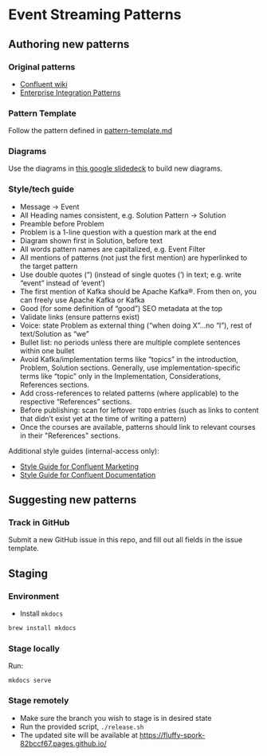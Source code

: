# Event Streaming Patterns

## Authoring new patterns

### Original patterns
- [Confluent wiki](https://confluentinc.atlassian.net/wiki/spaces/PM/pages/940376652/Event+Streaming+Patterns+POC)
- [Enterprise Integration Patterns](https://www.enterpriseintegrationpatterns.com)

### Pattern Template
Follow the pattern defined in [pattern-template.md](pattern-template.md)

### Diagrams
Use the diagrams in [this google slidedeck](https://docs.google.com/presentation/d/1Zf256Z6fBvre3uclIbmxXsDpnTIxiBX66b13pHbGIYc/edit?usp=sharing) to build new diagrams.

### Style/tech guide

- Message → Event
- All Heading names consistent, e.g. Solution Pattern → Solution
- Preamble before Problem
- Problem is a 1-line question with a question mark at the end
- Diagram shown first in Solution, before text
- All words pattern names are capitalized, e.g. Event Filter
- All mentions of patterns (not just the first mention) are hyperlinked to the target pattern 
- Use double quotes (“) (instead of single quotes (‘) in text; e.g. write “event” instead of ‘event’)
- The first mention of Kafka should be Apache Kafka®. From then on, you can freely use Apache Kafka or Kafka
- Good (for some definition of “good”) SEO metadata at the top
- Validate links (ensure patterns exist)
- Voice: state Problem as external thing (“when doing X”...no “I”), rest of text/Solution as “we”
- Bullet list: no periods unless there are multiple complete sentences within one bullet
- Avoid Kafka/implementation terms like “topics” in the introduction, Problem, Solution sections. Generally, use implementation-specific terms like “topic” only in the Implementation, Considerations, References sections.
- Add cross-references to related patterns (where applicable) to the respective “References” sections.
- Before publishing: scan for leftover `TODO` entries (such as links to content that didn’t exist yet at the time of writing a pattern)
- Once the courses are available, patterns should link to relevant courses in their "References" sections.

Additional style guides (internal-access only):

- [Style Guide for Confluent Marketing](https://confluentinc.atlassian.net/wiki/spaces/GM/pages/707101991/Style+Guide+for+Confluent+Marketing)
- [Style Guide for Confluent Documentation](https://confluentinc.atlassian.net/wiki/spaces/DOC/pages/161743785/Style+Guide+for+Confluent+Documentation)

## Suggesting new patterns

### Track in GitHub
Submit a new GitHub issue in this repo, and fill out all fields in the issue template.

## Staging

### Environment
- Install `mkdocs`

```bash
brew install mkdocs
```

### Stage locally
Run:

```
mkdocs serve
```

### Stage remotely
- Make sure the branch you wish to stage is in desired state
- Run the provided script, `./release.sh`
- The updated site will be available at https://fluffy-spork-82bccf67.pages.github.io/
